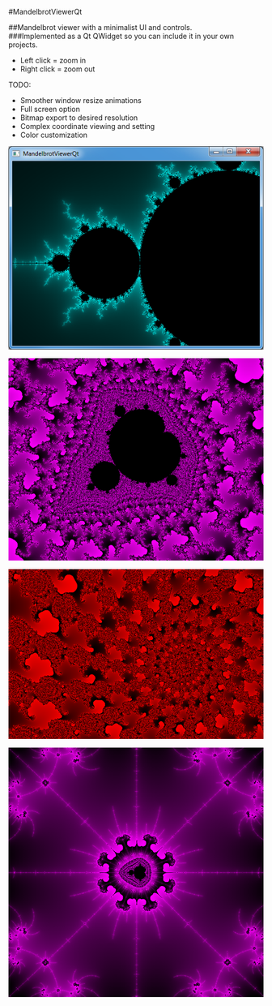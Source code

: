 #MandelbrotViewerQt   
   
##Mandelbrot viewer with a minimalist UI and controls.  
###Implemented as a Qt QWidget so you can include it in your own projects.   
 - Left click = zoom in   
 - Right click = zoom out 
   
TODO:   
 - Smoother window resize animations   
 - Full screen option   
 - Bitmap export to desired resolution   
 - Complex coordinate viewing and setting   
 - Color customization       
   
   
![Screenshot](/demos/GUI_mandel.png?raw=true)
   
   
![Screenshot](/demos/mini_mandel1.png?raw=true)
   
   
![Screenshot](/demos/spiral1.png?raw=true)


![Screenshot](/demos/mini_mandel2.png?raw=true)